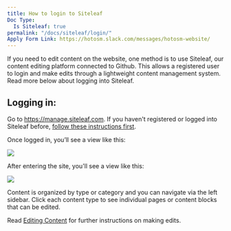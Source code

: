 ```yaml
---
title: How to login to Siteleaf
Doc Type:
  Is Siteleaf: true
permalink: "/docs/siteleaf/login/"
Apply Form Link: https://hotosm.slack.com/messages/hotosm-website/
---
```


If you need to edit content on the website, one method is to use Siteleaf, our content editing platform connected to Github. This allows a registered user to login and make edits through a lightweight content management system. Read more below about logging into Siteleaf.

## Logging in:

Go to https://manage.siteleaf.com. If you haven't registered or logged into Siteleaf before, [follow these instructions first](/docs/siteleaf/register).

Once logged in, you’ll see a view like this:

![](https://api.monosnap.com/rpc/file/download?id=imdcI6u3cpUbWs93XyrZMf0sSqCUci)

After entering the site, you'll see a view like this:

![](https://api.monosnap.com/rpc/file/download?id=qBUvMzmHlVknn59flb12DPlgJzmkwe)

Content is organized by type or category and you can navigate via the left sidebar. Click each content type to see individual pages or content blocks that can be edited. 

Read [Editing Content](/docs/siteleaf/edit-content/) for further instructions on making edits. 

